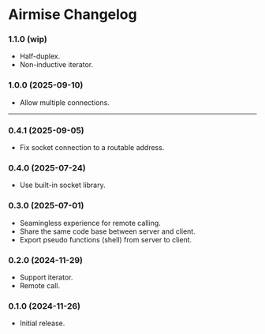 # Airmise Changelog

### 1.1.0 (wip)

- Half-duplex.
- Non-inductive iterator.

### 1.0.0 (2025-09-10)

- Allow multiple connections.

---

### 0.4.1 (2025-09-05)

- Fix socket connection to a routable address.

### 0.4.0 (2025-07-24)

- Use built-in socket library.

### 0.3.0 (2025-07-01)

- Seamingless experience for remote calling.
- Share the same code base between server and client.
- Export pseudo functions (shell) from server to client.

### 0.2.0 (2024-11-29)

- Support iterator.
- Remote call.

### 0.1.0 (2024-11-26)

- Initial release.
